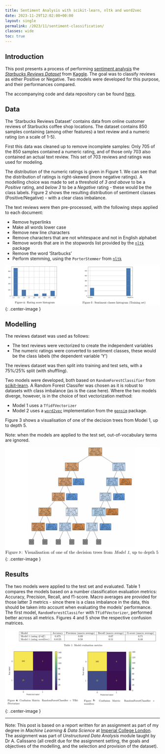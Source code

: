 ```yaml
---
title: Sentiment Analysis with scikit-learn, nltk and word2vec
date: 2023-11-29T12:02:00+00:00
layout: single
permalink: /2023/11/sentiment-classification/
classes: wide
toc: true
---
```


## Introduction

This post presents a process of performing [sentiment analysis](https://en.wikipedia.org/wiki/Sentiment_analysis) the [_Starbucks Reviews Dataset_](https://www.kaggle.com/datasets/harshalhonde/starbucks-reviews-dataset) from [Kaggle](https://www.kaggle.com/). The goal was to classify reviews as either Positive or Negative. Two models were developed for this purpose, and their performances compared.

The accompanying code and data repository can be found [here](https://github.com/ma489/sentiment-classification-starbucks).

## Data

The ‘Starbucks Reviews Dataset’ contains data from online customer reviews of Starbucks coffee shop locations. The dataset contains 850 samples containing (among other features) a text review and a numeric rating (on a scale of 1-5).

First this data was cleaned up to remove incomplete samples: Only 705 of the 850 samples contained a numeric rating, and of those only 703 also contained an actual text review. This set of 703 reviews and ratings was used for modeling.

The distribution of the numeric ratings is given in Figure 1. We can see that the distribution of ratings is right-skewed (more negative ratings). A modelling choice was made to set a threshold of _3 and above_ to be a _Positive_ rating, and _below 3_ to be a _Negative_ rating - these would be the class labels. Figure 2 shows the resulting distribution of sentiment classes (Positive/Negative) - with a clear class imbalance.

The text reviews were then pre-processed, with the following steps applied to each document:

- Remove hyperlinks
- Make all words lower case
- Remove new line characters
- Remove characters that are not whitespace and not in English alphabet
- Remove words that are in the stopwords list provided by the [`nltk`](https://www.nltk.org/) package
- Remove the word ‘Starbucks’
- Perform stemming, using the `PorterStemmer` from [`nltk`](https://www.nltk.org/)

![Fig1](/assets/img/sentiment_classification_hists1-2.png){: .center-image }

## Modelling

The reviews dataset was used as follows:

- The text reviews were vectorized to create the independent variables
- The numeric ratings were converted to sentiment classes, these would be the class labels (the dependent variable ’Y’)

The reviews dataset was then split into training and test sets, with a 75%/25% split (with shuffling).

Two models were developed, both based on `RandomForestClassifier` from [scikit-learn](https://scikit-learn.org/stable/). A Random Forest Classifer was chosen as it is robust to datasets with class imbalance (as is the case here). Where the two models diverge, however, is in the choice of text vectorization method:
- Model 1 uses a `TfidfVectorizer`
- Model 2 uses a [`word2vec`](https://en.wikipedia.org/wiki/Word2vec) implementation from the [`gensim`](https://radimrehurek.com/gensim/) package.

Figure 3 shows a visualisation of one of the decision trees from Model 1, up to depth 5.

Note: when the models are applied to the test set, out-of-vocabulary terms are ignored.

![Fig3](/assets/img/sentiment_classification_model1.png){: .center-image }

## Results

The two models were applied to the test set and evaluated. Table 1 compares the models based on a number classification evaluation metrics: Accuracy, Precision, Recall, and f1-score. Macro averages are provided for those latter 3 metrics - since there is a class imbalance in the data, this should be taken into account when evaluating the models’ performance. The first model, `RandomForestClassifer` with `TfidfVectorizer`, performed better across all metrics. Figures 4 and 5 show the respective confusion matrices.

![Fig4-5](/assets/img/sentiment_classification_table1fig4-5.png){: .center-image }

---

Note: This post is based on a report written for an assignment as part of my degree in _Machine Learning & Data Science_ at [Imperial College London](https://www.imperial.ac.uk). The assignment was part of _Unstructured Data Analysis_ module taught by Dr A. Calissano (all credit due for the assignment setting, the goals and objectives of the modelling, and the selection and provision of the dataset).
